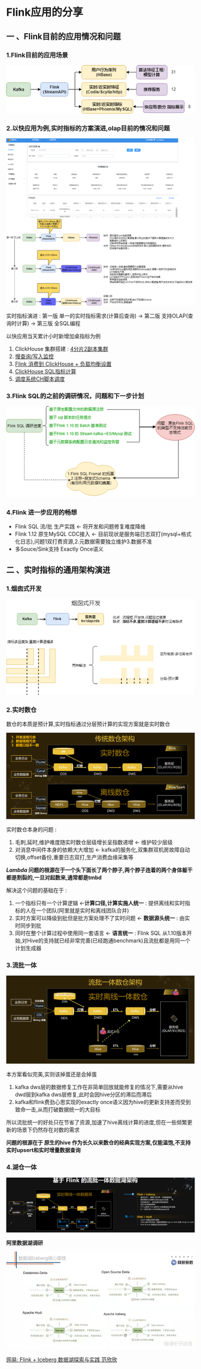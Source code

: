 # Flink应用的分享

## 一 、Flink目前的应用情况和问题

### 1.Flink目前的应用场景

<img src="Flink-share.assets/flink-apps.png"  />

### 2.以快应用为例,实时指标的方案演进,olap目前的情况和问题

![](Flink-share.assets/our-version.png)

实时指标演进 : 第一版 单一的实时指标需求(计算后查询) -> 第二版 支持OLAP(查询时计算) -> 第三版 全SQL编程

以快应用当天累计小时新增加桌指标为例

1. ClickHouse 集群搭建 : [4分片2副本集群](http://10.100.105.54:5000/queries/new)
2. [慢查询/写入监控](http://10.100.105.138:3000/d/XtvXKW1Gk/bi-m8-clickhouse?orgId=2&refresh=5s) 
3. [Flink 消费到 ClickHouse + 负载均衡设置](http://bj-m5-hadoop-1-86:8088/proxy/application_1591842169154_2960/#/job/6fa53c8f3e69755b5a15fc51b08f4f58/overview)
4. [ClickHouse SQL指标计算](http://10.100.105.54:8082/#!/sql) 
5. [调度系统CH脚本调度](http://10.100.105.53:6688/#/projects/definition/list/226)

### 3.Flink SQL的之前的调研情况，问题和下一步计划

<img src="Flink-share.assets/Flink Sql-next.png"  />

### 4.Flink 进一步应用的畅想

- Flink SQL 流/批 生产实践 <- 将开发和问题修复难度降维
- Flink 1.12 原生MySQL CDC接入 <- 目前现状是服务端日志双打(mysql+格式化日志),问题1双打费资源,2.元数据需要独立维护3.数据不准
- 多Souce/Sink支持 Exactly Once语义

## 二 、实时指标的通用架构演进

### 1.烟囱式开发

<img src="Flink-share.assets/yancong.png"  />

### 2.实时数仓

数仓的本质是预计算,实时指标通过分层预计算的实现方案就是实时数仓

<img src="Flink-share.assets/lamda.png"  />

实时数仓本身的问题 :

1. 毛刺,延时,维护难度随实时数仓层级增长呈指数递增 <- 维护较少层级
2. 对消息中间件本身的依赖大大增加 <- kafka的服务化,双集群双机房故障自动切换,offset备份,重要日志双打,生产消费血缘采集等

***Lambda* 问题的根源在于一个头下面长了两个脖子,两个脖子连着的两个身体躯干都是割裂的,一旦对起数来,通常都是tmbd**

解决这个问题的基础在于 : 

1. 一个指标只有一个计算逻辑 <-**计算口径,计算实施人统一** : 提供离线和实时指标的人在一个团队(阿里就是实时和离线团队合并)
2. 实时方案可以降级到批但是批方案处理不了实时问题 <- **数据源头统一** : 由实时同步到批
3. 同时在整个计算过程中使用同一套语言 <- **语言统一** : Flink SQL 从1.10版本开始,对Hive的支持就已经非常完善(已经跑通benchmark)且流批都是用同一个计划生成器

### 3.流批一体

<img src="Flink-share.assets/liupiyti.png"  />

本方案看似完美,实则该掉蛋还是会掉蛋

1. kafka dws层的数据修复工作在非简单回放就能修复的情况下,需要从hive dwd层到kafka dws层修复,此时会因hive分区的滞后而滞后
2. kafka和flink费劲心思实现的exactly once语义因为hive的更新支持差而受到致命一击,从而打破数据统一的大目标

所以流批统一的好处只在节省了资源,加速了hive离线计算的进度,但在一些频繁更新的场景下仍然存在对数的需求

**问题的根源在于 原生的hive 作为长久以来数仓的经典实现方案,仅能温饱,不支持实时upsert和实时增量数据查询**

### 4.湖仓一体

<img src="Flink-share.assets/hucangyiti.png"  />

**阿里数据湖调研**

<img src="Flink-share.assets/ali.jpg"  />

[网易: Flink + Iceberg 数据湖探索与实践 范欣欣](https://mparticle.uc.cn/article.html?uc_param_str=frdnsnpfvecpntnwprdssskt&btifl=100&app=uc-iflow&title_type=1&wm_id=bc640814aeaa49a2a2dad4089ac6dbfc&wm_cid=385473935352796160&pagetype=share&client=&uc_share_depth=1)